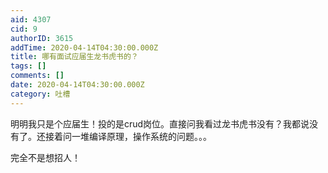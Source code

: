```yaml
---
aid: 4307
cid: 9
authorID: 3615
addTime: 2020-04-14T04:30:00.000Z
title: 哪有面试应届生龙书虎书的？
tags: []
comments: []
date: 2020-04-14T04:30:00.000Z
category: 吐槽
---
```


明明我只是个应届生！投的是crud岗位。直接问我看过龙书虎书没有？我都说没有了。还接着问一堆编译原理，操作系统的问题。。。

完全不是想招人！
